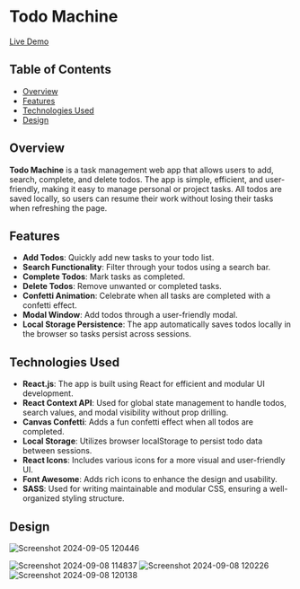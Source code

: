 # Todo Machine

[Live Demo](https://andresfls-buc.github.io/curso-react-intro/)

## Table of Contents
- [Overview](#overview)
- [Features](#features)
- [Technologies Used](#technologies-used)
- [Design](#design)


## Overview
**Todo Machine** is a task management web app that allows users to add, search, complete, and delete todos. The app is simple, efficient, and user-friendly, making it easy to manage personal or project tasks. All todos are saved locally, so users can resume their work without losing their tasks when refreshing the page.

## Features
- **Add Todos**: Quickly add new tasks to your todo list.
- **Search Functionality**: Filter through your todos using a search bar.
- **Complete Todos**: Mark tasks as completed.
- **Delete Todos**: Remove unwanted or completed tasks.
- **Confetti Animation**: Celebrate when all tasks are completed with a confetti effect.
- **Modal Window**: Add todos through a user-friendly modal.
- **Local Storage Persistence**: The app automatically saves todos locally in the browser so tasks persist across sessions.

## Technologies Used
- **React.js**: The app is built using React for efficient and modular UI development.
- **React Context API**: Used for global state management to handle todos, search values, and modal visibility without prop drilling.
- **Canvas Confetti**: Adds a fun confetti effect when all todos are completed.
- **Local Storage**: Utilizes browser localStorage to persist todo data between sessions.
- **React Icons**: Includes various icons for a more visual and user-friendly UI.
- **Font Awesome**: Adds rich icons to enhance the design and usability.
- **SASS**: Used for writing maintainable and modular CSS, ensuring a well-organized styling structure.

## Design 
![Screenshot 2024-09-05 120446](https://github.com/user-attachments/assets/76f5bff9-68c9-4c19-bf05-70f6d75902b2)

![Screenshot 2024-09-08 114837](https://github.com/user-attachments/assets/74f9b829-6481-4f7e-bf66-82506db1fb7b)
![Screenshot 2024-09-08 120226](https://github.com/user-attachments/assets/0f82ee70-e280-4c10-94e7-f00b1226b692)
![Screenshot 2024-09-08 120138](https://github.com/user-attachments/assets/4327b66c-c99f-485e-a656-ca0239b98e55)
